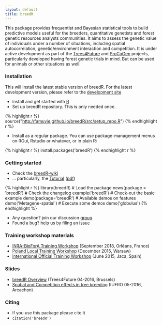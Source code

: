 ```yaml
---
layout: default
title: breedR
---
```


This package provides frequentist and Bayesian statistical tools to build predictive models useful for the breeders, quantitative genetists and forest genetic resources analysts communities. It aims to assess the genetic value of individuals under a number of situations, including spatial autocorrelation, genetic/environment interaction and competition. It is under active development as part of the [Trees4Future](http://www.trees4future.eu/ "T4F") and [ProCoGen](http://www.procogen.eu/) projects, particularly developed having forest genetic trials in mind. But can be used for animals or other situations as well.

### Installation
This will install the latest stable version of breedR. For the latest development version, please refer to the [development site](https://github.com/famuvie/breedR)

-   Install and get started with [R](getR)
-   Set up breedR repository. This is only needed once.

{% highlight r %}
source("http://famuvie.github.io/breedR/src/setup_repo.R")
{% endhighlight r %}

-   Install as a regular package. You can use package-management menus on RGui, Rstudio or whatever, or in plain R:
  
{% highlight r %}
install.packages('breedR')
{% endhighlight r %}


### Getting started
- Check the [breedR-wiki](https://github.com/famuvie/breedR/wiki)
- ... particularly, the [Tutorial](https://github.com/famuvie/breedR/wiki/Overview) ([pdf](https://github.com/famuvie/breedR/wiki/Overview.pdf))

{% highlight r %}
library(breedR)             # Load the package
news(package = 'breedR')    # Check the changelog
example('breedR')           # Check-out the basic example
demo(package='breedR')      # Available demos on features
demo('Metagene-spatial')    # Execute some demos
demo('globulus')
{% endhighlight %}

- Any question? join our discussion [group](http://groups.google.com/group/breedr)
- Found a bug? help us by filing an [issue](https://github.com/famuvie/breedR/issues "Issues page")


### Training workshop materials

- [INRA-BioForA Training Workshop](workshop_biofora) (September 2018, Orléans, France)
- [Poland Local Training Workshop](workshop_IBL) (December 2015, Warsaw) 
- [International Official Training Workshop](workshop) (June 2015, Jaca, Spain)


### Slides

- [breedR Overview](http://prodinra.inra.fr/ft?id={28048EF3-1A14-481A-8353-773B3259C665}) (Trees4Future 04-2016, Brussels)
- [Spatial and Competition effects in tree breeding](http://prodinra.inra.fr/ft?id={CCE02CF3-1CEC-495D-B45A-711E8C5B1979}) (IUFRO 05-2016, Arcachon)

### Citing
- If you use this package please cite it
- `citation('breedR')`
